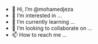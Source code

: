 - 👋 Hi, I’m @mohamedjeza
- 👀 I’m interested in ...
- 🌱 I’m currently learning ...
- 💞️ I’m looking to collaborate on ...
- 📫 How to reach me ...

<!---
mohamedjeza/mohamedjeza is a ✨ special ✨ repository because its `README.md` (this file) appears on your GitHub profile.
You can click the Preview link to take a look at your changes.
--->
